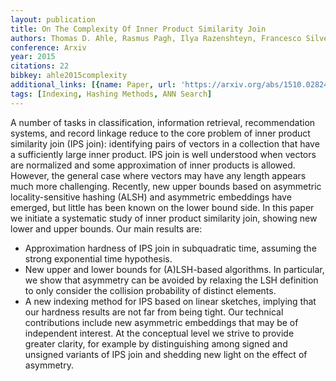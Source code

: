 ```yaml
---
layout: publication
title: On The Complexity Of Inner Product Similarity Join
authors: Thomas D. Ahle, Rasmus Pagh, Ilya Razenshteyn, Francesco Silvestri
conference: Arxiv
year: 2015
citations: 22
bibkey: ahle2015complexity
additional_links: [{name: Paper, url: 'https://arxiv.org/abs/1510.02824'}]
tags: [Indexing, Hashing Methods, ANN Search]
---
```

A number of tasks in classification, information retrieval, recommendation
systems, and record linkage reduce to the core problem of inner product
similarity join (IPS join): identifying pairs of vectors in a collection that
have a sufficiently large inner product. IPS join is well understood when
vectors are normalized and some approximation of inner products is allowed.
However, the general case where vectors may have any length appears much more
challenging. Recently, new upper bounds based on asymmetric locality-sensitive
hashing (ALSH) and asymmetric embeddings have emerged, but little has been
known on the lower bound side. In this paper we initiate a systematic study of
inner product similarity join, showing new lower and upper bounds. Our main
results are:
  * Approximation hardness of IPS join in subquadratic time, assuming the
strong exponential time hypothesis.
  * New upper and lower bounds for (A)LSH-based algorithms. In particular, we
show that asymmetry can be avoided by relaxing the LSH definition to only
consider the collision probability of distinct elements.
  * A new indexing method for IPS based on linear sketches, implying that our
hardness results are not far from being tight.
  Our technical contributions include new asymmetric embeddings that may be of
independent interest. At the conceptual level we strive to provide greater
clarity, for example by distinguishing among signed and unsigned variants of
IPS join and shedding new light on the effect of asymmetry.